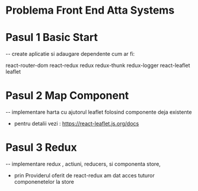 # Problema Front End Atta Systems

# Pasul 1 Basic Start 

-- create aplicatie si adaugare dependente cum ar fi:

react-router-dom 
react-redux redux 
redux-thunk redux-logger 
react-leaflet leaflet


# Pasul 2 Map Component

-- implementare harta cu ajutorul leaflet folosind componente deja existente 
- pentru detalii vezi : https://react-leaflet.js.org/docs


# Pasul 3 Redux

-- implementare redux , actiuni, reducers, si componenta store, 
- prin Providerul oferit de react-redux am dat acces tuturor componenetelor la store

